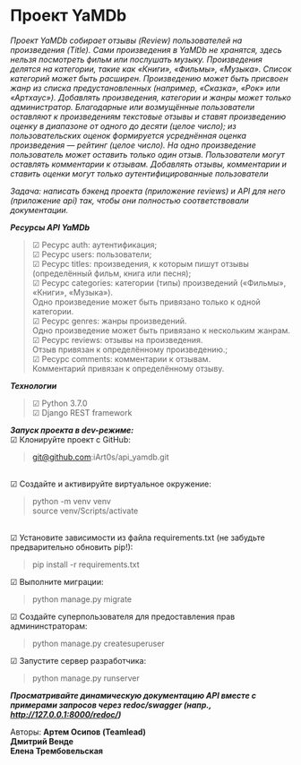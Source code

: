# Проект YaMDb

<i>Проект YaMDb собирает отзывы (Review) пользователей на произведения (Title).
Сами произведения в YaMDb не хранятся, здесь нельзя посмотреть фильм или послушать музыку.
Произведения делятся на категории, такие как «Книги», «Фильмы», «Музыка».
Список категорий может быть расширен.
Произведению может быть присвоен жанр из списка предустановленных (например, «Сказка», «Рок» или «Артхаус»).
Добавлять произведения, категории и жанры может только администратор.
Благодарные или возмущённые пользователи оставляют к произведениям текстовые отзывы и ставят произведению оценку в диапазоне от одного до десяти (целое число); из пользовательских оценок формируется усреднённая оценка произведения — рейтинг (целое число). На одно произведение пользователь может оставить только один отзыв.
Пользователи могут оставлять комментарии к отзывам.
Добавлять отзывы, комментарии и ставить оценки могут только аутентифицированные пользователи</i>

<i>Задача: написать бэкенд проекта (приложение reviews) и API для него (приложение api) так,
чтобы они полностью соответствовали документации.</i>

<i><b>Ресурсы API YaMDb</i></b>
<blockquote>
☑ Ресурс auth: аутентификация; <br>
☑ Ресурс users: пользователи; <br>
☑ Ресурс titles: произведения, к которым пишут отзывы (определённый фильм, книга или песня);  <br>
☑ Ресурс categories: категории (типы) произведений («Фильмы», «Книги», «Музыка»). <br>
Одно произведение может быть привязано только к одной категории. <br>
☑ Ресурс genres: жанры произведений. <br>
Одно произведение может быть привязано к нескольким жанрам. <br>
☑ Ресурс reviews: отзывы на произведения.<br>
Отзыв привязан к определённому произведению.; <br>
☑ Ресурс comments: комментарии к отзывам. <br>
Комментарий привязан к определённому отзыву.<br>
</blockquote>

<i><b>Технологии</i></b>
<blockquote>
☑ Python 3.7.0 <br>
☑ Django REST framework
</blockquote>

<i><b>Запуск проекта в dev-режиме:</i></b><br>
☑ Клонируйте проект с GitHub:</li>
    <blockquote>
      git@github.com:iArt0s/api_yamdb.git
    </blockquote>  
☑ Создайте и активируйте виртуальное окружение:</li>
    <blockquote>
      python -m venv venv<br>
      source venv/Scripts/activate
    </blockquote>  
☑ Установите зависимости из файла requirements.txt (не забудьте предварительно обновить pip!):</li>
    <blockquote>
      pip install -r requirements.txt
    </blockquote>
☑ Выполните миграции:</li>
    <blockquote>
      python manage.py migrate
    </blockquote>
☑ Создайте суперпользователя для предоставления прав админинстраторам:</li>
    <blockquote>
      python manage.py createsuperuser
    </blockquote>
 ☑ Запустите сервер разработчика:</li>
    <blockquote>
      python manage.py runserver
    </blockquote>
</li>

<i><b>Просматривайте динамическую документацию API вместе с примерами запросов через redoc/swagger (напр., <http://127.0.0.1:8000/redoc/>)</i></b><br>
  
Авторы:
<b>Артем Осипов (Teamlead)</b><br>
<b>Дмитрий Венде</b><br>
<b>Елена Трембовельская</b>
